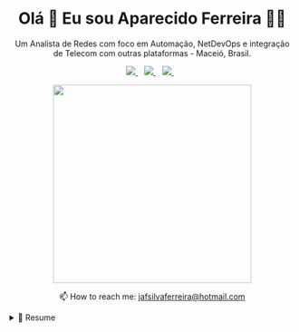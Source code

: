 <h1 align='center'>
  Olá 👋 Eu sou Aparecido Ferreira 👨‍💻
</h1>

<p align='center'>
  Um Analista de Redes com foco em Automação, NetDevOps e integração de Telecom com outras plataformas - Maceió, Brasil.
</p>

<p align='center'>
  
  <a href="https://www.linkedin.com/in/jafsilva/">
    <img src="https://img.shields.io/badge/linkedin-%230077B5.svg?&style=for-the-badge&logo=linkedin&logoColor=white" />
  </a>&nbsp;&nbsp;
  <a href="https://github.com/jafsilva">
    <img src="https://img.shields.io/badge/GitHub-100000?style=for-the-badge&logo=github&logoColor=white" />        
  </a>&nbsp;&nbsp;
  <a href="https://t.me/jafsilva">
    <img src="https://img.shields.io/badge/Telegram-2CA5E0?style=for-the-badge&logo=telegram&logoColor=white" />        
  </a>&nbsp;&nbsp;
  
</p>
<p align='center'>
  <a href="#"><img src="https://github-readme-stats.vercel.app/api?username=jafsilva&show_icons=true&count_private=true&theme=dark" width="350"></a>
</p>

<p align='center'>
  📫 How to reach me: <a href='mailto:jafsilvaferreira@hotmail.com'>jafsilvaferreira@hotmail.com</a>
</p>
<!--
<p align='center'>
  <a href="#"><img src="https://badges.pufler.dev/visits/jafsilva/jafsilva"></a> hipsters and nerds have come here o/
</p>
-->
<details>
  <summary>📃 Resume</summary>


## Educação

- 📖 **Sistemas de Informação**\
📆 2011 - 2017\
📍 **Instituto Federal de Alagoas/IFAL** - Maceió, Brasil
  
- 📖 **Técnico em Telecomunicações**\
📆 2013 - 2015\
📍 **Colégio Integrado Polivalente** - Santa Maria/DF, Brasil

## Experiência

<img align="right" src="https://img.shields.io/badge/SQL%20Server-CC2927?logo=microsoft-sql-server&logoColor=white" />
<img align="right" src="https://img.shields.io/badge/C Sharp-239120?logo=c-sharp&logoColor=white" />
<img align="right" src="https://img.shields.io/badge/html5-E34F26?logo=html5&logoColor=white" />
<img align="right" src="https://img.shields.io/badge/css3-1572B6?logo=css3&logoColor=white" />
<img align="right" src="https://img.shields.io/badge/bootstrap-563D7C?logo=bootstrap&logoColor=white" />

- 👨‍💻 **Analista de Redes**\
📆 2018 - momento\
📍 **ALOO Telecom** - Maceió/AL, Brazil

<img align="right" src="https://img.shields.io/badge/Windows-0078D6?logo=windows&logoColor=white" />
<img align="right" src="https://img.shields.io/badge/Microsoft%20Excel-217346?logo=microsoft-excel&logoColor=white" />
<img align="right" src="https://img.shields.io/badge/Microsoft%20Office-D83B01?logo=microsoft-office&logoColor=white" />
<img align="right" src="https://img.shields.io/badge/SAP-0FAAFF?logo=sap&logoColor=white" />


- 👨‍💻 **Técnico em Sistemas de TV**\
📆 2013 - 2018\
📍 **TV Gazeta de Alagoas** - Maceió/AL, Brasil
  Site - <a href='https://redeglobo.globo.com/al/tvgazetaal/'>https://redeglobo.globo.com/al/tvgazetaal/</a>

</details>


<!--
**jafsilva/jafsilva** is a ✨ _special_ ✨ repository because its `README.md` (this file) appears on your GitHub profile.

Here are some ideas to get you started:

- 🔭 I’m currently working on ...
- 🌱 I’m currently learning ...
- 👯 I’m looking to collaborate on ...
- 🤔 I’m looking for help with ...
- 💬 Ask me about ...
- 📫 How to reach me: ...
- 😄 Pronouns: ...
- ⚡ Fun fact: ...
-->

